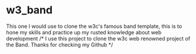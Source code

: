 # w3_band
This one I would use to clone the w3c's famous band template, this is to hone my skills and practice up my rusted knowledge about web development
/* I use this project to clone the w3c web renowned project of the Band. Thanks for checking my Github */
